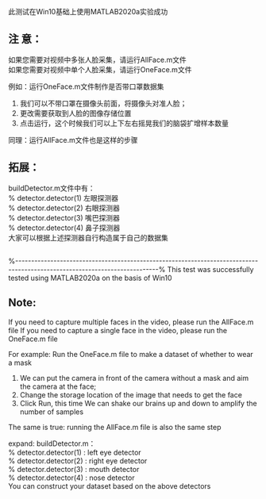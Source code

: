此测试在Win10基础上使用MATLAB2020a实验成功

## 注 意：
如果您需要对视频中多张人脸采集，请运行AllFace.m文件\
如果您需要对视频中单个人脸采集，请运行OneFace.m文件

例如：运行OneFace.m文件制作是否带口罩数据集
1. 我们可以不带口罩在摄像头前面，将摄像头对准人脸；
2. 更改需要获取到人脸的图像存储位置
3. 点击运行，这个时候我们可以上下左右摇晃我们的脑袋扩增样本数量

同理：运行AllFace.m文件也是这样的步骤

## 拓展：
buildDetector.m文件中有：\
% detector.detector(1) 左眼探测器\
% detector.detector(2) 右眼探测器\
% detector.detector(3) 嘴巴探测器\
% detector.detector(4) 鼻子探测器\
大家可以根据上述探测器自行构造属于自己的数据集
##
%---------------------------------------------------------------------------------------------------------------------------%
This test was successfully tested using MATLAB2020a on the basis of Win10
## Note: 

If you need to capture multiple faces in the video, please run the AllFace.m file 
If you need to capture a single face in the video, please run the OneFace.m file

For example: Run the OneFace.m file to make a dataset of whether to wear a mask 
1. We can put the camera in front of the camera without a mask and aim the camera at the face; 
2. Change the storage location of the image that needs to get the face 
3. Click Run, this time  We can shake our brains up and down to amplify the number of samples

The same is true: running the AllFace.m file is also the same step

expand:
buildDetector.m：\
% detector.detector(1) : left eye detector\
% detector.detector(2) : right eye detector\
% detector.detector(3) : mouth detector\
% detector.detector(4) : nose detector\
You can construct your  dataset based on the above detectors

